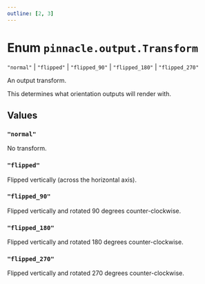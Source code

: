```yaml
---
outline: [2, 3]
---
```


# Enum `pinnacle.output.Transform`
<Badge type="tip" text="key" />

`"normal"` | `"flipped"` | `"flipped_90"` | `"flipped_180"` | `"flipped_270"`

An output transform.

This determines what orientation outputs will render with.

## Values

### `"normal"`

No transform.

### `"flipped"`

Flipped vertically (across the horizontal axis).

### `"flipped_90"`

Flipped vertically and rotated 90 degrees counter-clockwise.

### `"flipped_180"`

Flipped vertically and rotated 180 degrees counter-clockwise.

### `"flipped_270"`

Flipped vertically and rotated 270 degrees counter-clockwise.

